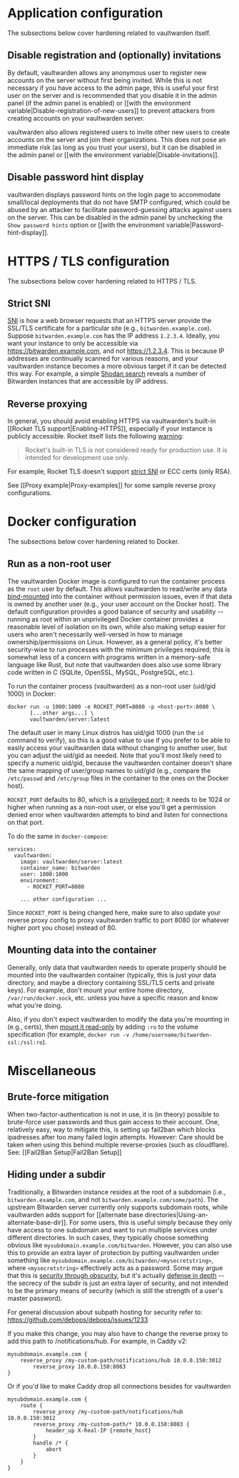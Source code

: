 # Application configuration

The subsections below cover hardening related to vaultwarden itself.

## Disable registration and (optionally) invitations

By default, vaultwarden allows any anonymous user to register new accounts on the server without first being invited. While this is not necessary if you have access to the admin page, this is useful your first user on the server and is recommended that you disable it in the admin panel (if the admin panel is enabled) or [[with the environment variable|Disable-registration-of-new-users]] to prevent attackers from creating accounts on your vaultwarden server.

vaultwarden also allows registered users to invite other new users to create accounts on the server and join their organizations. This does not pose an immediate risk (as long as you trust your users), but it can be disabled in the admin panel or [[with the environment variable|Disable-invitations]].

## Disable password hint display
vaultwarden displays password hints on the login page to accommodate small/local deployments that do not have SMTP configured, which could be abused by an attacker to facilitate password-guessing attacks against users on the server. This can be disabled in the admin panel by unchecking the `Show password hints` option or [[with the environment variable|Password-hint-display]].

# HTTPS / TLS configuration

The subsections below cover hardening related to HTTPS / TLS.

## Strict SNI

[SNI](https://en.wikipedia.org/wiki/Server_Name_Indication) is how a web browser requests that an HTTPS server provide the SSL/TLS certificate for a particular site (e.g., `bitwarden.example.com`). Suppose `bitwarden.example.com` has the IP address `1.2.3.4`. Ideally, you want your instance to only be accessible via https://bitwarden.example.com, and not https://1.2.3.4. This is because IP addresses are continually scanned for various reasons, and your vaultwarden instance becomes a more obvious target if it can be detected this way. For example, a simple [Shodan search](https://www.shodan.io/search?query=bitwarden) reveals a number of Bitwarden instances that are accessible by IP address.

## Reverse proxying

In general, you should avoid enabling HTTPS via vaultwarden's built-in [[Rocket TLS support|Enabling-HTTPS]], especially if your instance is publicly accessible. Rocket itself lists the following [warning](https://rocket.rs/v0.4/guide/configuration/#configuring-tls):

> Rocket's built-in TLS is not considered ready for production use. It is intended for development use only.

For example, Rocket TLS doesn't support [strict SNI](#Strict-SNI) or ECC certs (only RSA).

See [[Proxy example|Proxy-examples]] for some sample reverse proxy configurations.

# Docker configuration

The subsections below cover hardening related to Docker.

## Run as a non-root user

The vaultwarden Docker image is configured to run the container process as the `root` user by default. This allows vaultwarden to read/write any data [bind-mounted](https://docs.docker.com/storage/bind-mounts/) into the container without permission issues, even if that data is owned by another user (e.g., your user account on the Docker host). 
The default configuration provides a good balance of security and usability -- running as root within an unprivileged Docker container provides a reasonable level of isolation on its own, while also making setup easier for users who aren't necessarily well-versed in how to manage ownership/permissions on Linux. However, as a general policy, it's better security-wise to run processes with the minimum privileges required; this is somewhat less of a concern with programs written in a memory-safe language like Rust, but note that vaultwarden does also use some library code written in C (SQLite, OpenSSL, MySQL, PostgreSQL, etc.).

To run the container process (vaultwarden) as a non-root user (uid/gid 1000) in Docker:

    docker run -u 1000:1000 -e ROCKET_PORT=8080 -p <host-port>:8080 \
           [...other args...] \
           vaultwarden/server:latest

The default user in many Linux distros has uid/gid 1000 (run the `id` command to verify), so this is a good value to use if you prefer to be able to easily access your vaultwarden data without changing to another user, but you can adjust the uid/gid as needed. Note that you'll most likely need to specify a numeric uid/gid, because the vaultwarden container doesn't share the same mapping of user/group names to uid/gid (e.g., compare the `/etc/passwd` and `/etc/group` files in the container to the ones on the Docker host).

 `ROCKET_PORT` defaults to 80, which is a [privileged port](https://www.w3.org/Daemon/User/Installation/PrivilegedPorts.html); it needs to be 1024 or higher when running as a non-root user, or else you'll get a permission denied error when vaultwarden attempts to bind and listen for connections on that port.

To do the same in `docker-compose`:

    services:
      vaultwarden:
        image: vaultwarden/server:latest
        container_name: bitwarden
        user: 1000:1000
        environment:
          - ROCKET_PORT=8080

        ... other configuration ...

Since `ROCKET_PORT` is being changed here, make sure to also update your reverse proxy config to proxy vaultwarden traffic to port 8080 (or whatever higher port you chose) instead of 80.

## Mounting data into the container

Generally, only data that vaultwarden needs to operate properly should be mounted into the vaultwarden container (typically, this is just your data directory, and maybe a directory containing SSL/TLS certs and private keys). For example, don't mount your entire home directory, `/var/run/docker.sock`, etc. unless you have a specific reason and know what you're doing.

Also, if you don't expect vaultwarden to modify the data you're mounting in (e.g., certs), then [mount it read-only](https://docs.docker.com/storage/bind-mounts/#use-a-read-only-bind-mount) by adding `:ro` to the volume specification (for example, `docker run -v /home/username/bitwarden-ssl:/ssl:ro`).

# Miscellaneous

## Brute-force mitigation

When two-factor-authentication is not in use, it is (in theory) possible to brute-force user passwords and thus gain access to their account. One, relatively easy, way to mitigate this, is setting up fail2ban which blocks ipadresses after too many  failed login attempts. However: Care should be taken when using this behind multiple reverse-proxies (such as cloudflare).
See: [[Fail2Ban Setup|Fail2Ban Setup]]

## Hiding under a subdir

Traditionally, a Bitwarden instance resides at the root of a subdomain (i.e., `bitwarden.example.com`, and not `bitwarden.example.com/some/path`). The upstream Bitwarden server currently only supports subdomain roots, while vaultwarden adds support for [[alternate base directories|Using-an-alternate-base-dir]]. For some users, this is useful simply because they only have access to one subdomain and want to run multiple services under different directories. In such cases, they typically choose something obvious like `mysubdomain.example.com/bitwarden`. However, you can also use this to provide an extra layer of protection by putting vaultwarden under something like `mysubdomain.example.com/bitwarden/<mysecretstring>`, where `<mysecretstring>` effectively acts as a password. Some may argue that this is [security through obscurity](https://en.wikipedia.org/wiki/Security_through_obscurity), but it's actually [defense in depth](https://en.wikipedia.org/wiki/Defense_in_depth_(computing)) -- the secrecy of the subdir is just an extra layer of security, and not intended to be the primary means of security (which is still the strength of a user's master password).

For general discussion about subpath hosting for security refer to: https://github.com/debops/debops/issues/1233

If you make this change, you may also have to change the reverse proxy to add this path to /notifications/hub. For example, in Caddy v2:
```Caddyfile
mysubdomain.example.com {
	reverse_proxy /my-custom-path/notifications/hub 10.0.0.150:3012
        reverse_proxy 10.0.0.150:8083
}
```

Or if you'd like to make Caddy drop all connections besides for vaultwarden
```Caddyfile
mysubdomain.example.com {
	route {
		reverse_proxy /my-custom-path/notifications/hub 10.0.0.150:3012
		reverse_proxy /my-custom-path/* 10.0.0.150:8083 {
			header_up X-Real-IP {remote_host}
		}
		handle /* {
			abort
		}
	}
}
```
